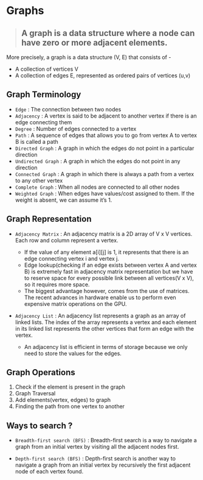 # Graphs

> ## A graph is a data structure where a node can have zero or more adjacent elements.

More precisely, a graph is a data structure (V, E) that consists of -

- A collection of vertices V
- A collection of edges E, represented as ordered pairs of vertices (u,v)

## Graph Terminology

- `Edge` : The connection between two nodes
- `Adjacency` : A vertex is said to be adjacent to another vertex if there is an edge connecting them
- `Degree` : Number of edges connected to a vertex
- `Path` : A sequence of edges that allows you to go from vertex A to vertex B is called a path
- `Directed Graph` : A graph in which the edges do not point in a particular direction
- `Undirected Graph` : A graph in which the edges do not point in any direction
- `Connected Graph` : A graph in which there is always a path from a vertex to any other vertex
- `Complete Graph` : When all nodes are connected to all other nodes
- `Weighted Graph` : When edges have values/cost assigned to them. If the weight is absent, we can assume it’s 1.

## Graph Representation

- `Adjacency Matrix` : An adjacency matrix is a 2D array of V x V vertices. Each row and column represent a vertex.

  - If the value of any element a[i][j] is 1, it represents that there is an edge connecting vertex i and vertex j.
  - Edge lookup(checking if an edge exists between vertex A and vertex B) is extremely fast in adjacency matrix representation but we have to reserve space for every possible link between all vertices(V x V), so it requires more space.
  - The biggest advantage however, comes from the use of matrices. The recent advances in hardware enable us to perform even expensive matrix operations on the GPU.

- `Adjacency List` : An adjacency list represents a graph as an array of linked lists. The index of the array represents a vertex and each element in its linked list represents the other vertices that form an edge with the vertex.
  - An adjacency list is efficient in terms of storage because we only need to store the values for the edges.

## Graph Operations

1. Check if the element is present in the graph
2. Graph Traversal
3. Add elements(vertex, edges) to graph
4. Finding the path from one vertex to another

## Ways to search ?

- `Breadth-first search (BFS)` : Breadth-first search is a way to navigate a graph from an initial vertex by visiting all the adjacent nodes first.

- `Depth-first search (BFS)` : Depth-first search is another way to navigate a graph from an initial vertex by recursively the first adjacent node of each vertex found.
